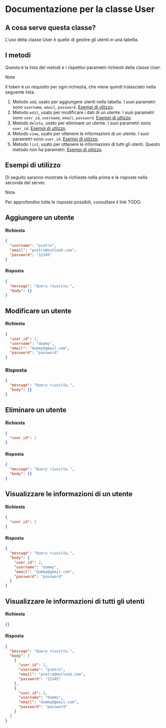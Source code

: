 # Documentazione per la classe User

## A cosa serve questa classe?

L'uso della classe User è quello di gestire gli utenti in una tabella.

## I metodi

Questa è la lista dei metodi e i rispettivi parametri richiesti della classe User.

> [!NOTE]
> Il token è un requisito per ogni richiesta, che viene quindi tralasciato nella seguente lista.

1. Metodo `add`, usato per aggiungere utenti nella tabella. I suoi parametri sono `username`, `email`, `password`. [Esempi di utlizzo](https://github.com/zerokelvin-000/zerokelvinAPI/blob/main/other/classi%20e%20metodi/user.md#aggiungere-un-utente).
2. Metodo `edit`, usato per modificare i dati di un utente. I suoi parametri sono `user_id`, `username`, `email`, `password`. [Esempi di utlizzo](https://github.com/zerokelvin-000/zerokelvinAPI/blob/main/other/classi%20e%20metodi/user.md#modificare-un-utente).
3. Metodo `delete`, usato per eliminare un utente. I suoi parametri sono `user_id`. [Esempi di utlizzo](https://github.com/zerokelvin-000/zerokelvinAPI/blob/main/other/classi%20e%20metodi/user.md#modificare-un-utente).
4. Metodo `view`, usato per ottenere le informazioni di un utente. I suoi parametri sono `user_id`. [Esempi di utlizzo](https://github.com/zerokelvin-000/zerokelvinAPI/blob/main/other/classi%20e%20metodi/user.md#modificare-un-utente).
5. Metodo `list`, usato per ottenere le informazioni di tutti gli utenti. Questo metodo non ha parametri. [Esempi di utlizzo](https://github.com/zerokelvin-000/zerokelvinAPI/blob/main/other/classi%20e%20metodi/user.md#modificare-un-utente).

## Esempi di utilizzo

Di seguito saranno mostrate le richieste nella prima e le risposte nella seconda del server.

> [!NOTE]
> Per approfondire tutte le risposte possibili, consultare il link TODO.

## Aggiungere un utente

#### Richiesta
``` JSON
{
  "username": "pietro",
  "email": "pietro@outlook.com",
  "password": "12345"
}
```

#### Risposta
``` JSON
{
  "message": "Query riuscita.",
  "body": {}
}
```

## Modificare un utente

#### Richiesta
``` JSON
{
  "user_id": 2,
  "username": "dummy",
  "email": "dummy@gmail.com",
  "password": "password"
}
```

### Risposta
``` JSON
{
  "message": "Query riuscita.",
  "body": {}
}
```

## Eliminare un utente

#### Richiesta
``` JSON
{
  "user_id": 2
}
```

#### Risposta
``` JSON
{
  "message": "Query riuscita.",
  "body": {}
}
```

## Visualizzare le informazioni di un utente

#### Richiesta
``` JSON
{
  "user_id": 2
}
```

#### Risposta
``` JSON
{
  "message": "Query riuscita.",
  "body": {
    "user_id": 2,
    "username": "dummy",
    "email": "dummy@gmail.com",
    "password": "password"
  }
}
```

## Visualizzare le informazioni di tutti gli utenti

#### Richiesta
``` JSON
{}
```

#### Risposta
``` JSON
{
  "message": "Query riuscita.",
  "body": [
    {
      "user_id": 1,
      "username": "pietro",
      "email": "pietro@outlook.com",
      "password": "12345"
    },
    {
      "user_id": 2,
      "username": "dummy",
      "email": "dummy@gmail.com",
      "password": "password"
    }
  ]
}
```

